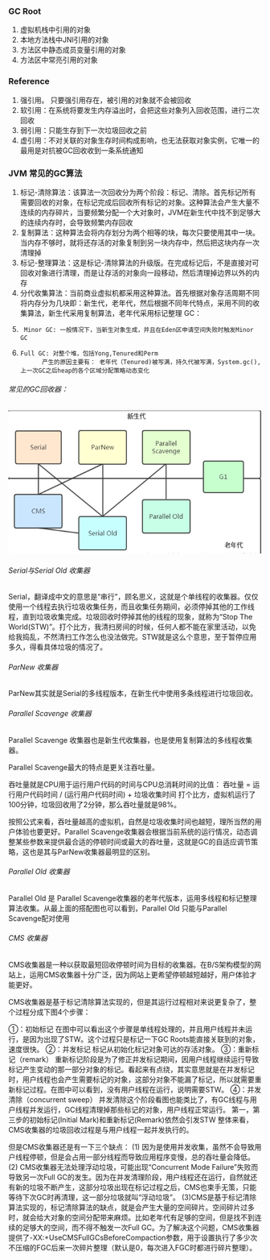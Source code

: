 ### GC Root
1. 虚拟机栈中引用的对象
2. 本地方法栈中JNI引用的对象
3. 方法区中静态成员变量引用的对象
4. 方法区中常亮引用的对象
 ### Reference
1. 强引用。 只要强引用存在，被引用的对象就不会被回收
2. 软引用：在系统将要发生内存溢出时，会把这些对象列入回收范围，进行二次回收
3. 弱引用：只能生存到下一次垃圾回收之前
4. 虚引用：不对关联的对象生存时间构成影响，也无法获取对象实例，它唯一的最用是对抗被GC回收收到一条系统通知
### JVM 常见的GC算法
1. 标记-清除算法：该算法一次回收分为两个阶段：标记、清除。首先标记所有需要回收的对象，在标记完成后回收所有标记的对象。这种算法会产生大量不连续的内存碎片，当要频繁分配一个大对象时，JVM在新生代中找不到足够大的连续内存时，会导致频繁内存回收
2. 复制算法：这种算法会将内存划分为两个相等的块，每次只要使用其中一块。当内存不够时，就将还存活的对象复制到另一块内存中，然后把这块内存一次清理掉
3. 标记-整理算法：这是标记-清除算法的升级版。在完成标记后，不是直接对可回收对象进行清理，而是让存活的对象向一段移动，然后清理掉边界以外的内存
4. 分代收集算法：当前商业虚拟机都采用这种算法。首先根据对象存活周期不同将内存分为几块即：新生代，老年代，然后根据不同年代特点，采用不同的收集算法，新生代采用复制算法，老年代采用标记整理
GC：
1.      Minor GC: 一般情况下，当新生对象生成，并且在Eden区申请空间失败时触发Minor GC
2.     Full GC: 对整个堆，包括Yong,Tenured和Perm
             产生的原因主要有： 老年代（Tenured)被写满，持久代被写满，System.gc(),上一次GC之后heap的各个区域分配策略动态变化
###### 常见的GC回收器：
   ![avatar](https://github.com/zhangweidavid/HitJob/blob/master/images/%E5%9E%83%E5%9C%BE%E5%9B%9E%E6%94%B6%E5%99%A8.png)

###### Serial与Serial Old 收集器

Serial，翻译成中文的意思是“串行”，顾名思义，这就是个单线程的收集器。仅仅使用一个线程去执行垃圾收集任务，而且收集任务期间，必须停掉其他的工作线程，直到垃圾收集完成。垃圾回收时停掉其他的线程的现象，就称为“Stop The World(STW)”。打个比方，我清扫房间的时候，任何人都不能在家里活动，以免给我捣乱，不然清扫工作怎么也没法做完。STW就是这么个意思，至于暂停应用多久，得看具体垃圾的情况了。 

###### ParNew 收集器

ParNew其实就是Serial的多线程版本，在新生代中使用多条线程进行垃圾回收。

###### Parallel Scavenge 收集器

 Parallel Scavenge 收集器也是新生代收集器，也是使用复制算法的多线程收集器。 

 Parallel Scavenge最大的特点是更关注吞吐量。 

吞吐量就是CPU用于运行用户代码的时间与CPU总消耗时间的比值：
吞吐量 = 运行用户代码时间 / (运行用户代码时间) + 垃圾收集时间
打个比方，虚拟机运行了100分钟，垃圾回收用了2分钟，那么吞吐量就是98%。 

按照公式来看，吞吐量越高的虚拟机，自然是垃圾收集时间也越短，理所当然的用户体验也要更好。Parallel Scavenge收集器会根据当前系统的运行情况，动态调整某些参数来提供最合适的停顿时间或最大的吞吐量，这就是GC的自适应调节策略，这也是其与ParNew收集器最明显的区别。
###### Parallel Old 收集器

Parallel Old 是 Parallel Scavenge收集器的老年代版本，运用多线程和标记整理算法收集。从最上面的搭配图也可以看到，Parallel Old 只能与Parallel Scavenge配对使用

###### CMS 收集器

CMS收集器是一种以获取最短回收停顿时间为目标的收集器。在B/S架构模型的网站上，运用CMS收集器十分广泛，因为网站上更希望停顿越短越好，用户体验才能更好。 

CMS收集器是基于标记清除算法实现的，但是其运行过程相对来说更复杂了，整个过程分成下图4个步骤： 

①：初始标记
     在图中可以看出这个步骤是单线程处理的，并且用户线程并未运行，是因为出现了STW。这个过程只是标记一下GC Roots能直接关联到的对象，速度很快。
②：并发标记 
     标记从初始化标记对象可达的存活对象。
③：重新标记（remark） 
    重新标记阶段是为了修正并发标记期间，因用户线程继续运行导致标记产生变动的那一部分对象的标记。看起来有点绕，其实意思就是在并发标记时，用户线程也会产生需要标记的对象，这部分对象不能漏了标记，所以就需要重新标记过程。在图中可以看到，没有用户线程在运行，说明需要STW。
④：并发清除（concurrent sweep） 
    并发清除这个阶段看图也能类比了，有GC线程与用户线程并发运行，GC线程清理掉那些标记的对象，用户线程正常运行。
第一，第三步的初始标记(Initial Mark)和重新标记(Remark)依然会引发STW
整体来看，CMS收集器的垃圾回收过程是与用户线程一起并发执行的。 

但是CMS收集器还是有一下三个缺点：
   (1) 因为是使用并发收集，虽然不会导致用户线程停顿，但是会占用一部分线程而导致应用程序变慢，总的吞吐量会降低。
   (2) CMS收集器无法处理浮动垃圾，可能出现“Concurrent Mode Failure”失败而导致另一次Full GC的发生。因为在并发清理阶段，用户线程还在运行，自然就还有新的垃圾不断产生，这部分垃圾出现在标记过程之后，CMS也束手无策，只能等待下次GC时再清理，这一部分垃圾就叫“浮动垃圾”。
   (3)CMS是基于标记清除算法实现的，标记清除算法的缺点，就是会产生大量的空间碎片。空间碎片过多时，就会给大对象的空间分配带来麻烦。比如老年代有足够的空间，但是找不到连续的足够大的空间，而不得不触发一次Full GC。为了解决这个问题，CMS收集器提供了-XX:+UseCMSFullGCsBeforeCompaction参数，用于设置执行了多少次不压缩的FGC后来一次碎片整理（默认是0，每次进入FGC时都进行碎片整理）。
